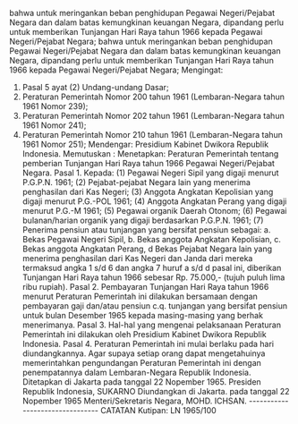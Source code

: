  bahwa untuk meringankan beban penghidupan Pegawai Negeri/Pejabat Negara dan dalam batas kemungkinan keuangan Negara, dipandang perlu untuk memberikan Tunjangan Hari Raya tahun 1966 kepada Pegawai Negeri/Pejabat Negara; bahwa untuk meringankan beban penghidupan Pegawai Negeri/Pejabat Negara dan dalam batas kemungkinan keuangan Negara, dipandang perlu untuk memberikan Tunjangan Hari Raya tahun 1966 kepada Pegawai Negeri/Pejabat Negara;
Mengingat:

1. Pasal 5 ayat (2) Undang-undang Dasar;
2. Peraturan Pemerintah Nomor 200 tahun 1961 (Lembaran-Negara tahun 1961 Nomor 239);
3. Peraturan Pemerintah Nomor 202 tahun 1961 (Lembaran-Negara tahun 1961 Nomor 241);
4. Peraturan Pemerintah Nomor 210 tahun 1961 (Lembaran-Negara tahun 1961 Nomor 251); Mendengar: Presidium Kabinet Dwikora Republik Indonesia. Memutuskan : Menetapkan: Peraturan Pemerintah tentang pemberian Tunjangan Hari Raya tahun 1966 Pegawai Negeri/Pejabat Negara. Pasal 1. Kepada:
(1) Pegawai Negeri Sipil yang digaji menurut P.G.P.N. 1961;
(2) Pejabat-pejabat Negara lain yang menerima penghasilan dari Kas Negeri;
(3) Anggota Angkatan Kepolisian yang digaji menurut P.G.-POL 1961;
(4) Anggota Angkatan Perang yang digaji menurut P.G.-M 1961;
(5) Pegawai organik Daerah Otonom;
(6) Pegawai bulanan/harian organik yang digaji berdasarkan P.G.P.N. 1961;
(7) Penerima pensiun atau tunjangan yang bersifat pensiun sebagai:
a. Bekas Pegawai Negeri Sipil, b. Bekas anggota Angkatan Kepolisian, c. Bekas anggota Angkatan Perang, d Bekas Pejabat Negara lain yang menerima penghasilan dari Kas Negeri dan Janda dari mereka termaksud angka 1 s/d 6 dan angka 7 huruf a s/d d pasal ini, diberikan Tunjangan Hari Raya tahun 1966 sebesar Rp. 75.000,- (tujuh puluh lima ribu rupiah). Pasal 2. Pembayaran Tunjangan Hari Raya tahun 1966 menurut Peraturan Pemerintah ini dilakukan bersamaan dengan pembayaran gaji dan/atau pensiun c.q. tunjangan yang bersifat pensiun untuk bulan Desember 1965 kepada masing-masing yang berhak menerimanya. Pasal 3. Hal-hal yang mengenai pelaksanaan Peraturan Pemerintah ini dilakukan oleh Presidium Kabinet Dwikora Republik Indonesia. Pasal 4. Peraturan Pemerintah ini mulai berlaku pada hari diundangkannya. Agar supaya setiap orang dapat mengetahuinya memerintahkan pengundangan Peraturan Pemerintah ini dengan penempatannya dalam Lembaran-Negara Republik Indonesia. Ditetapkan di Jakarta pada tanggal 22 Nopember 1965. Presiden Republik Indonesia, SUKARNO Diundangkan di Jakarta. pada tanggal 22 Nopember 1965 Menteri/Sekretaris Negara, MOHD. ICHSAN. -------------------------------- CATATAN Kutipan: LN 1965/100